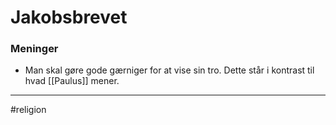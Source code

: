 # Jakobsbrevet


### Meninger
- Man skal gøre gode gærniger for at vise sin tro. Dette står i kontrast til hvad [[Paulus]] mener.

---
#religion 